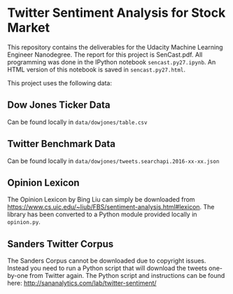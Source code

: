 # Twitter Sentiment Analysis for Stock Market

This repository contains the deliverables for the Udacity Machine Learning Engineer Nanodegree. The report for this project is SenCast.pdf. All programming was done in the IPython notebook `sencast.py27.ipynb`. An HTML version of this notebook is saved in `sencast.py27.html`.

This project uses the following data:

## Dow Jones Ticker Data

Can be found locally in `data/dowjones/table.csv`

## Twitter Benchmark Data

Can be found locally in `data/dowjones/tweets.searchapi.2016-xx-xx.json`

## Opinion Lexicon

The Opinion Lexicon by Bing Liu can simply be downloaded from https://www.cs.uic.edu/~liub/FBS/sentiment-analysis.html#lexicon. The library has been converted to a Python module provided locally in `opinion.py`.

## Sanders Twitter Corpus

The Sanders Corpus cannot be downloaded due to copyright issues. Instead you need to run a Python script that will download the tweets one-by-one from Twitter again. The Python script and instructions can be found here: http://sananalytics.com/lab/twitter-sentiment/


